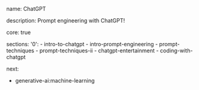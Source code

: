 name: ChatGPT

description: Prompt engineering with ChatGPT!

core: true

sections:
  '0':
    - intro-to-chatgpt
    - intro-prompt-engineering
    - prompt-techniques
    - prompt-techniques-ii
    - chatgpt-entertainment
    - coding-with-chatgpt

next:
  - generative-ai:machine-learning
